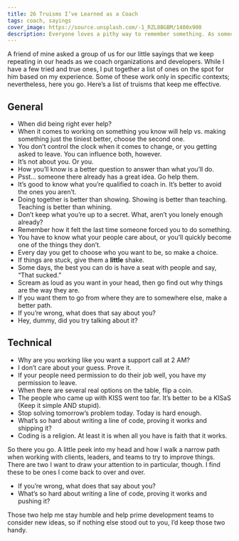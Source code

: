 ```yaml
---
title: 26 Truisms I’ve Learned as a Coach
tags: coach, sayings
cover_image: https://source.unsplash.com/-1_RZL8BGBM/1400x900
description: Everyone loves a pithy way to remember something. As someone who coaches leaders, developers, and whole organizations I wrote down 26 of the ones that I use in my work.
---
```

A friend of mine asked a group of us for our little sayings that we keep repeating in our heads as we coach organizations and developers. While I have a few tried and true ones, I put together a list of ones on the spot for him based on my experience. Some of these work only in specific contexts; nevertheless, here you go. Here’s a list of truisms that keep me effective.

## General

- When did being right ever help?
- When it comes to working on something you know will help vs. making something just the tiniest better, choose the second one.
- You don’t control the clock when it comes to change, or you getting asked to leave. You can influence both, however.
- It’s not about you. Or you.
- How you’ll know is a better question to answer than what you’ll do.
- Psst... someone there already has a great idea. Go help them.
- It’s good to know what you’re qualified to coach in. It’s better to avoid the ones you aren’t.
- Doing together is better than showing. Showing is better than teaching. Teaching is better than whining.
- Don’t keep what you’re up to a secret. What, aren’t you lonely enough already?
- Remember how it felt the last time someone forced you to do something.
- You have to know what your people care about, or you’ll quickly become one of the things they don’t.
- Every day you get to choose who you want to be, so make a choice.
- If things are stuck, give them a **little** shake.
- Some days, the best you can do is have a seat with people and say, “That sucked.”
- Scream as loud as you want in your head, then go find out why things are the way they are.
- If you want them to go from where they are to somewhere else, make a better path.
- If you’re wrong, what does that say about you?
- Hey, dummy, did you try talking about it?

## Technical
 
- Why are you working like you want a support call at 2 AM?
- I don’t care about your guess. Prove it.
- If your people need permission to do their job well, you have my permission to leave.
- When there are several real options on the table, flip a coin.
- The people who came up with KISS went too far. It’s better to be a KISaS (Keep it simple AND stupid).
- Stop solving tomorrow’s problem today. Today is hard enough.
- What’s so hard about writing a line of code, proving it works and shipping it?
- Coding is a religion. At least it is when all you have is faith that it works.

So there you go. A little peek into my head and how I walk a narrow path when working with clients, leaders, and teams to try to improve things. There are two I want to draw your attention to in particular, though. I find these to be ones I come back to over and over.

- If you’re wrong, what does that say about you?
- What’s so hard about writing a line of code, proving it works and pushing it?

Those two help me stay humble and help prime development teams to consider new ideas, so if nothing else stood out to you, I’d keep those two handy.